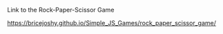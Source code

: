 Link to the Rock-Paper-Scissor Game

https://bricejoshy.github.io/Simple_JS_Games/rock_paper_scissor_game/
